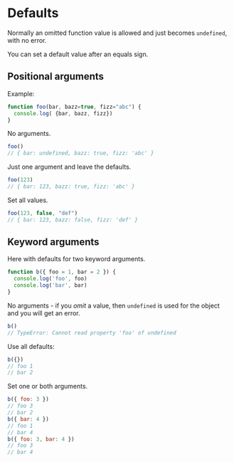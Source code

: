 # Defaults

Normally an omitted function value is allowed and just becomes `undefined`, with no error.

You can set a default value after an equals sign.

## Positional arguments

Example:

```javascript
function foo(bar, bazz=true, fizz="abc") {
  console.log( {bar, bazz, fizz})
}
```

No arguments.

```javascript
foo()
// { bar: undefined, bazz: true, fizz: 'abc' }
```

Just one argument and leave the defaults.

```javascript
foo(123)
// { bar: 123, bazz: true, fizz: 'abc' }
```

Set all values.

```javascript
foo(123, false, "def")
// { bar: 123, bazz: false, fizz: 'def' }
```


## Keyword arguments

Here with defaults for two keyword arguments.

```javascript
function b({ foo = 1, bar = 2 }) {
  console.log('foo', foo)
  console.log('bar', bar)
}
```


No arguments - if you _omit_ a value, then `undefined` is used for the object and you will get an error.

```javascript
b()
// TypeError: Cannot read property 'foo' of undefined
```

Use all defaults:

```javascript
b({})
// foo 1
// bar 2
```

Set one or both arguments.

```javascript
b({ foo: 3 })
// foo 3
// bar 2
b({ bar: 4 })
// foo 1
// bar 4
b({ foo: 3, bar: 4 })
// foo 3
// bar 4
```
